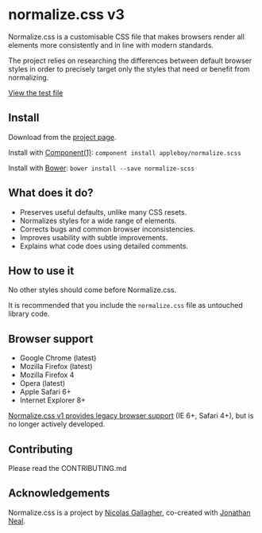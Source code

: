# normalize.css v3

Normalize.css is a customisable CSS file that makes browsers render all
elements more consistently and in line with modern standards.

The project relies on researching the differences between default browser
styles in order to precisely target only the styles that need or benefit from
normalizing.

[View the test file](http://necolas.github.io/normalize.css/latest/test.html)

## Install

Download from the [project page](https://github.com/appleboy/normalize.scss).

Install with [Component(1)](https://github.com/component/component/): `component install appleboy/normalize.scss`

Install with [Bower](http://bower.io/): `bower install --save normalize-scss`

## What does it do?

* Preserves useful defaults, unlike many CSS resets.
* Normalizes styles for a wide range of elements.
* Corrects bugs and common browser inconsistencies.
* Improves usability with subtle improvements.
* Explains what code does using detailed comments.

## How to use it

No other styles should come before Normalize.css.

It is recommended that you include the `normalize.css` file as untouched
library code.

## Browser support

* Google Chrome (latest)
* Mozilla Firefox (latest)
* Mozilla Firefox 4
* Opera (latest)
* Apple Safari 6+
* Internet Explorer 8+

[Normalize.css v1 provides legacy browser
support](https://github.com/necolas/normalize.css/tree/v1) (IE 6+, Safari 4+),
but is no longer actively developed.

## Contributing

Please read the CONTRIBUTING.md

## Acknowledgements

Normalize.css is a project by [Nicolas Gallagher](https://github.com/necolas),
co-created with [Jonathan Neal](https://github.com/jonathantneal).
